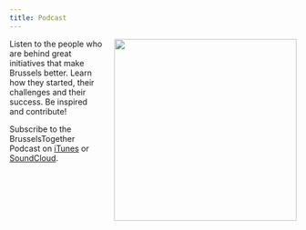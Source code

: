 ```yaml
---
title: Podcast
---
```


<a href="https://itunes.apple.com/be/podcast/listen-brusselstogether-podcast/id1226962949?mt=2"><img align="right" style="margin-left: 20px" src="https://cl.ly/452C3O362L3U/BrusselsTogether_podcastviz01.png" border=0 width="320"></a>

Listen to the people who are behind great initiatives that make Brussels better.
Learn how they started, their challenges and their success. Be inspired and contribute!

Subscribe to the BrusselsTogether Podcast on [iTunes](https://itunes.apple.com/be/podcast/listen-brusselstogether-podcast/id1226962949?mt=2) or [SoundCloud](https://soundcloud.com/listen-brussels-together).
